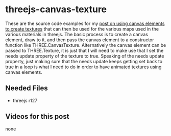 # threejs-canvas-texture

These are the source code examples for my [post on using canvas elements to create textures](https://dustinpfister.github.io/2018/04/17/threejs-canvas-texture/) that can then be used for the various maps used in the various materials in threejs. The basic process is to create a canvas element, draw to it, and then pass the canvas element to a constructor function like THREE.CanvasTexture. Alternatively the canvas element can be passed to THREE.Texture, it is just that I will need to make use that I set the needs update property of the texture to true. Speaking of the needs update property, just making sure that the needs update keeps getting set back to true in a loop is what I need to do in order to have animated textures using canvas elements.

## Needed Files

* threejs r127

## Videos for this post

none

